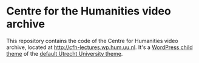 # Centre for the Humanities video archive

This repository contains the code of the Centre for Humanities video archive, located at http://cfh-lectures.wp.hum.uu.nl. 
It's a [WordPress child theme](https://codex.wordpress.org/Child_Themes) of the [default Utrecht University theme](https://github.com/frietboer/UU2014).
